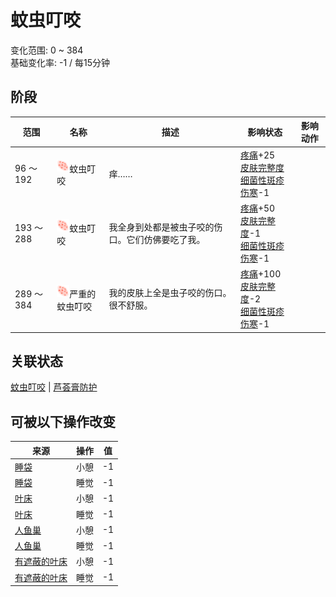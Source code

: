 # 蚊虫叮咬  
变化范围: 0 ~ 384  
基础变化率: -1 / 每15分钟  
## 阶段  
范围  |  名称  |  描述  |  影响状态  |  影响动作  
----  |  ----  |  ----  |  ----  |  ----  
96 ～ 192  |  <img decoding="async" src="Sprite/BugBites.png" style="width:20px;">蚊虫叮咬  |  痒……  |  [疼痛](Pain.md)+25<br>[皮肤完整度](SkinIntegrity.md)<br>[细菌性斑疹伤寒](BacteriaTyphusPackage.md)-1  |    
193 ～ 288  |  <img decoding="async" src="Sprite/BugBites.png" style="width:20px;">蚊虫叮咬  |  我全身到处都是被虫子咬的伤口。它们仿佛要吃了我。  |  [疼痛](Pain.md)+50<br>[皮肤完整度](SkinIntegrity.md)-1<br>[细菌性斑疹伤寒](BacteriaTyphusPackage.md)-1  |    
289 ～ 384  |  <img decoding="async" src="Sprite/BugBites.png" style="width:20px;">严重的蚊虫叮咬  |  我的皮肤上全是虫子咬的伤口。很不舒服。  |  [疼痛](Pain.md)+100<br>[皮肤完整度](SkinIntegrity.md)-2<br>[细菌性斑疹伤寒](BacteriaTyphusPackage.md)-1  |    
## 关联状态  
[蚊虫叮咬](BugDamage.md)  |  [芦荟膏防护](AloeVeraGelProtection.md)  
## 可被以下操作改变  
来源  |  操作  |  值  
----  |  ----  |  ----  
[睡袋](BedRoll.md)  |  小憩  |  -1  
[睡袋](BedRoll.md)  |  睡觉  |  -1  
[叶床](LeafBed.md)  |  小憩  |  -1  
[叶床](LeafBed.md)  |  睡觉  |  -1  
[人鱼巢](MermaidNest.md)  |  小憩  |  -1  
[人鱼巢](MermaidNest.md)  |  睡觉  |  -1  
[有遮蔽的叶床](ShelteredLeafBed.md)  |  小憩  |  -1  
[有遮蔽的叶床](ShelteredLeafBed.md)  |  睡觉  |  -1  
